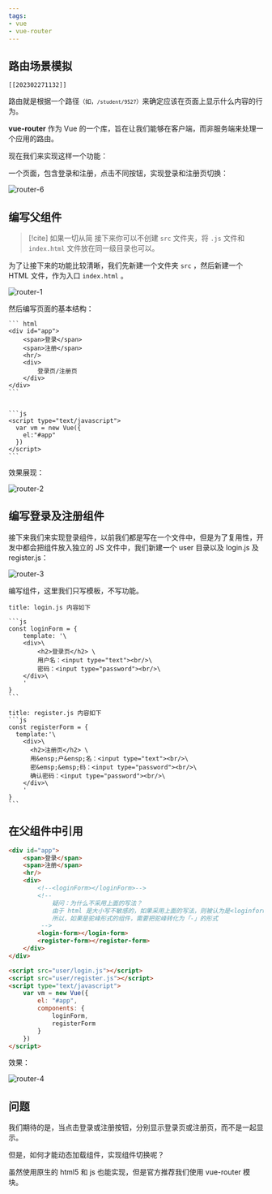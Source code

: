 ```yaml
---
tags: 
- vue
- vue-router
---
```


## 路由场景模拟

```dynamic-embed
[[202302271132]]
```

路由就是根据一个路径<small>（如，`/student/9527`）</small>来确定应该在页面上显示什么内容的行为。

**vue-router** 作为 Vue 的一个库，旨在让我们能够在客户端，而非服务端来处理一个应用的路由。

现在我们来实现这样一个功能：

一个页面，包含登录和注册，点击不同按钮，实现登录和注册页切换：

![router-6](https://woniumd.oss-cn-hangzhou.aliyuncs.com/java/hemiao/router-6.gif)

## 编写父组件

> [!cite] 如果一切从简
> 接下来你可以不创建 `src` 文件夹，将 `.js` 文件和 `index.html` 文件放在同一级目录也可以。

为了让接下来的功能比较清晰，我们先新建一个文件夹 `src` ，然后新建一个 HTML 文件，作为入口 `index.html` 。

![router-1](https://woniumd.oss-cn-hangzhou.aliyuncs.com/java/hemiao/20220627134958.png)

然后编写页面的基本结构：

````ad-html
``` html
<div id="app">
    <span>登录</span>
    <span>注册</span>
    <hr/>
    <div>
        登录页/注册页
    </div>
</div>
```
````

````ad-js

```js
<script type="text/javascript">
  var vm = new Vue({
    el:"#app"
  })
</script>
```
````

效果展现：

![router-2](https://woniumd.oss-cn-hangzhou.aliyuncs.com/java/hemiao/20220627135002.png)

## 编写登录及注册组件

接下来我们来实现登录组件，以前我们都是写在一个文件中，但是为了复用性，开发中都会把组件放入独立的 JS 文件中，我们新建一个 user 目录以及 login.js 及 register.js：

![router-3](https://woniumd.oss-cn-hangzhou.aliyuncs.com/java/hemiao/20220627135004.png)

编写组件，这里我们只写模板，不写功能。

````ad-js
title: login.js 内容如下

```js
const loginForm = {
    template: '\
    <div>\
        <h2>登录页</h2> \
        用户名：<input type="text"><br/>\
        密码：<input type="password"><br/>\
    </div>\
    '
}
```
````

````ad-js
title: register.js 内容如下
```js
const registerForm = {
  template:'\
    <div>\
      <h2>注册页</h2> \
      用&ensp;户&ensp;名：<input type="text"><br/>\
      密&emsp;&emsp;码：<input type="password"><br/>\
      确认密码：<input type="password"><br/>\
    </div>\
    '
}
```
````

## 在父组件中引用

``` html
<div id="app">
    <span>登录</span>
    <span>注册</span>
    <hr/>
    <div>
        <!--<loginForm></loginForm>-->
        <!--
            疑问：为什么不采用上面的写法？
            由于 html 是大小写不敏感的，如果采用上面的写法，则被认为是<loginform></loginform>
            所以，如果是驼峰形式的组件，需要把驼峰转化为「-」的形式
         -->
        <login-form></login-form>
        <register-form></register-form>
    </div>
</div>

<script src="user/login.js"></script>
<script src="user/register.js"></script>
<script type="text/javascript">
    var vm = new Vue({
        el: "#app",
        components: {
            loginForm,
            registerForm
        }
    })
</script>
```

效果：

![router-4](https://woniumd.oss-cn-hangzhou.aliyuncs.com/java/hemiao/20220627135009.png)

## 问题

我们期待的是，当点击登录或注册按钮，分别显示登录页或注册页，而不是一起显示。

但是，如何才能动态加载组件，实现组件切换呢？

虽然使用原生的 html5 和 js 也能实现，但是官方推荐我们使用 vue-router 模块。
